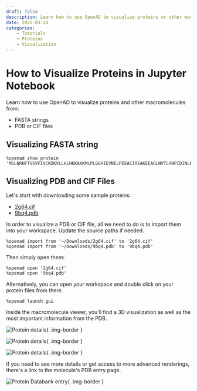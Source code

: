 ```yaml
---
draft: false
description: Learn how to use OpenAD to visualize proteins or other macromolecules, using PDB files, CIF files or FASTA strings.
date: 2025-03-24
categories:
    - Tutorials
    - Proteins
    - Visualization
---
```


# How to Visualize Proteins in Jupyter Notebook

Learn how to use OpenAD to visualize proteins and other macromolecules from:

- FASTA strings
- PDB or CIF files

<!-- more -->

<!-- INSERT:INSTALL_OPENAD_JUP.md -->

<!-- INSERT:JUP_VS_CLI.md -->

## Visualizing FASTA string

```shell
%openad show protein 'MSLNRHFTVSVFIVCKDKVLLHLHKKAKKMLPLGGHIEVNELPEEACIREAKEEAGLNVTLYNPIDINLKKSCDLSGEKLLINPIHTILGDVSPNHSHIDFVYYATTTSFETSPEIGESKILKWYSKEDLKNAHNIQENILVMATEALDLLEGHHHHHH'
```

## Visualizing PDB and CIF Files

Let's start with downloading some sample proteins:

- [2g64.cif](/_assets/sample_molecules/2g64.cif)
- [9bq4.pdb](/_assets/sample_molecules/9bq4.pdb)

In order to visualize a PDB or CIF file, all we need to do is to import them into your workspace. Update the source paths if needed.

```shell
%openad import from '~/Downloads/2g64.cif' to '2g64.cif'
%openad import from '~/Downloads/9bq4.pdb' to '9bq4.pdb'
```

Then simply open them:

```shell
%openad open '2g64.cif'
%openad open '9bq4.pdb'
```

Alternatively, you can open your workspace and double click on your protein files from there.

```shell
%openad launch gui
```

Inside the macromolecule viewer, you'll find a 3D visualization as well as the most important information from the PDB.

![Protein details](protein-details.png){ .img-border }

![Protein details](protein-fullscreen.png){ .img-border }

![Protein details](protein-zoom.png){ .img-border }

If you need to see more details or get access to more advanced renderings, there's a link to  the molecule's PDB entry page.

![Protein Databank entry](pdb-entry.png){ .img-border }

<!-- INSERT:CONTINUE_LEARNING_PROTEINS.md -->